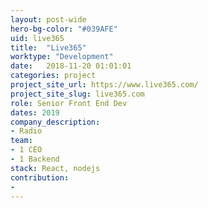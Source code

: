```yaml
---
layout: post-wide
hero-bg-color: "#039AFE"
uid: live365
title:  "Live365"
worktype: "Development"
date:   2018-11-20 01:01:01
categories: project
project_site_url: https://www.live365.com/
project_site_slug: live365.com
role: Senior Front End Dev
dates: 2019
company_description:
- Radio
team:
- 1 CEO
- 1 Backend
stack: React, nodejs
contribution:
-
---
```


<p>

</p>
